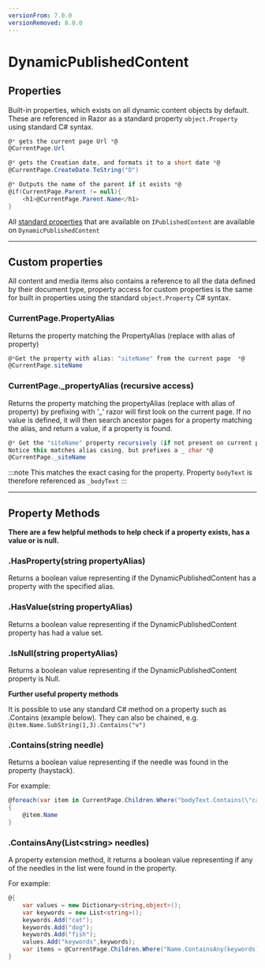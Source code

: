 ```yaml
---
versionFrom: 7.0.0
versionRemoved: 8.0.0
---
```


# DynamicPublishedContent

## Properties
Built-in properties, which exists on all dynamic content objects by default. These are referenced in Razor as a standard property
`object.Property` using standard C# syntax.

```csharp
@* gets the current page Url *@
@CurrentPage.Url

@* gets the Creation date, and formats it to a short date *@
@CurrentPage.CreateDate.ToString("D")

@* Outputs the name of the parent if it exists *@
@if(CurrentPage.Parent != null){
    <h1>@CurrentPage.Parent.Name</h1>
}
```

All [standard properties](../IPublishedContent/Properties.md) that are available on `IPublishedContent` are available on `DynamicPublishedContent`

-----

## Custom properties
All content and media items also contains a reference to all the data defined by their document type,
property access for custom properties is the same for built in properties using the standard
`object.Property` C# syntax.

### CurrentPage.PropertyAlias
Returns the property matching the PropertyAlias (replace with alias of property)

```csharp
@*Get the property with alias: "siteName" from the current page  *@
@CurrentPage.siteName
```

### CurrentPage._propertyAlias (recursive access)
Returns the property matching the propertyAlias (replace with alias of property)
by prefixing with '_' razor will first look on the current page. If no value is defined, it will then search ancestor pages for a property matching the alias, and return a value, if a property is found.

```csharp
@* Get the "siteName" property recursively (if not present on current page, traverse through page ancestors,
Notice this matches alias casing, but prefixes a _ char *@
@CurrentPage._siteName
```

:::note
This matches the exact casing for the property.
Property `bodyText` is therefore referenced as `_bodyText`
:::

---

## Property Methods
**There are a few helpful methods to help check if a property exists, has a value or is null.**

### .HasProperty(string propertyAlias)
Returns a boolean value representing if the DynamicPublishedContent has a property with the specified alias.

### .HasValue(string propertyAlias)
Returns a boolean value representing if the DynamicPublishedContent property has had a value set.

### .IsNull(string propertyAlias)
Returns a boolean value representing if the DynamicPublishedContent property is Null.

**Further useful property methods**

It is possible to use any standard C# method on a property such as .Contains (example below). They can also be chained, e.g. `@item.Name.SubString(1,3).Contains("v")`

### .Contains(string needle)
Returns a boolean value representing if the needle was found in the property (haystack).

For example:

```csharp
@foreach(var item in CurrentPage.Children.Where("bodyText.Contains(\"cat\")"))
{
    @item.Name
}
```

### .ContainsAny(List&lt;string&gt; needles)
A property extension method, it returns a boolean value representing if any of the needles in the list were found in the property.

For example:

```csharp
@{
    var values = new Dictionary<string,object>();
    var keywords = new List<string>();
    keywords.Add("cat");
    keywords.Add("dog");
    keywords.Add("fish");
    values.Add("keywords",keywords);
    var items = @CurrentPage.Children.Where("Name.ContainsAny(keywords)", values);
}
```
